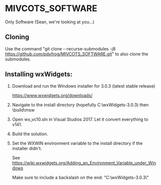 # MIVCOTS_SOFTWARE
Only Software (Sean, we're looking at you...)

## Cloning
Use the command "git clone --recurse-submodules -j8 https://github.com/pdxfrog/MIVCOTS_SOFTWARE.git" to also clone the submodules.

## Installing wxWidgets:
1. Download and run the Windows installer for 3.0.3 (latest stable release)

   https://www.wxwidgets.org/downloads/
   
2. Navigate to the install directory (hopefully C:\wxWidgets-3.0.3) then \build\msw
3. Open wx_vc10.sln in Visual Studios 2017. Let it convert everything to v141.
4. Build the solution.
5. Set the WXWIN environment variable to the install directory if the installer didn't. 
   
   See https://wiki.wxwidgets.org/Adding_an_Environment_Variable_under_Windows
   
   Make sure to include a backslash on the end: "C:\wxWidgets-3.0.3\\"
